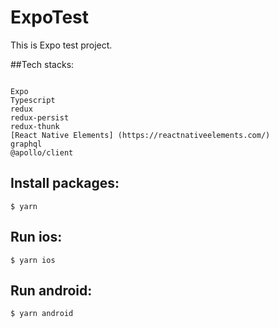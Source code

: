 # ExpoTest

This is Expo test project.

##Tech stacks:

```code

Expo
Typescript
redux
redux-persist
redux-thunk
[React Native Elements] (https://reactnativeelements.com/)
graphql
@apollo/client

```

## Install packages:
```shell
$ yarn
```

## Run ios:

```shell
$ yarn ios
```

## Run android:

```shell
$ yarn android
```

